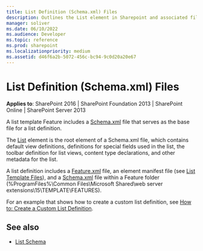 ```yaml
---
title: List Definition (Schema.xml) Files
description: Outlines the List element in Sharepoint and associated files including a Schema.xml file and a Feature.xml file.
manager: soliver
ms.date: 06/10/2022
ms.audience: Developer
ms.topic: reference
ms.prod: sharepoint
ms.localizationpriority: medium
ms.assetid: d46f6a2b-5072-456c-bc94-9c0d20a20e67
---
```


# List Definition (Schema.xml) Files

**Applies to**: SharePoint 2016 | SharePoint Foundation 2013 | SharePoint Online | SharePoint Server 2013

A list template Feature includes a [Schema.xml](https://msdn.microsoft.com/library/c2f01064-80d8-47ee-b602-ecf4c480ac56(Office.15).aspx) file that serves as the base file for a list definition. 

The [List](list-element-list.md) element is the root element of a Schema.xml file, which contains default view definitions, definitions for special fields used in the list, the toolbar definition for list views, content type declarations, and other metadata for the list.

A list definition includes a [Feature.xml](feature-xml-files.md) file, an element manifest file (see [List Template Files](list-template-files.md)), and a [Schema.xml](https://msdn.microsoft.com/library/c2f01064-80d8-47ee-b602-ecf4c480ac56(Office.15).aspx) file within a Feature folder (%ProgramFiles%\\Common Files\\Microsoft Shared\\web server extensions\\15\\TEMPLATE\\FEATURES). 

For an example that shows how to create a custom list definition, see [How to: Create a Custom List Definition](https://msdn.microsoft.com/library/6f0aed4a-d80a-4e42-8f12-c6b83c8cc207(Office.15).aspx).


## See also

- [List Schema](list-schema.md)








